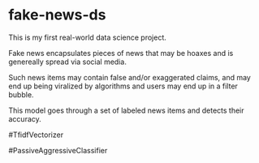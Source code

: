 # fake-news-ds
This is my first real-world data science project.

Fake news encapsulates pieces of news that may be hoaxes and is genereally spread via social media.

Such news items may contain false and/or exaggerated claims, and may end up being viralized by algorithms and users may end up in a filter bubble.

This model goes through a set of labeled news items and detects their accuracy.

#TfidfVectorizer

#PassiveAggressiveClassifier
